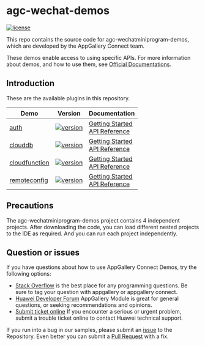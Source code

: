 # agc-wechat-demos
[![license](https://img.shields.io/badge/license-Apache--2.0-green)](./LICENCE)

This repo contains the source code for agc-wechatminiprogram-demos, which are developed by the AppGallery Connect team.

These demos enable access to using specific APIs. For more information
about demos, and how to use them, see
[Official Documentations](https://developer.huawei.com/consumer/en/doc/development/AppGallery-connect-Guides/agc-get-started-harmonyos-0000001184684961).


## Introduction
These are the available plugins in this repository.

| Demo | Version | Documentation |
|--------|-----|-----|
| [auth](./auth) | [![version](https://img.shields.io/badge/Release-1.4.1-yellow)](./auth) | [Getting Started](https://developer.huawei.com/consumer/cn/doc/development/AppGallery-connect-Guides/agc-auth-introduction-0000001053732605) <br/> [API Reference](https://developer.huawei.com/consumer/cn/doc/development/AppGallery-connect-References/agc-auth-service-webapi-overview-0000001054343230) |
| [clouddb](./clouddb) | [![version](https://img.shields.io/badge/Release-1.3.3-yellow)](./clouddb) | [Getting Started](https://developer.huawei.com/consumer/cn/doc/development/AppGallery-connect-Guides/agc-clouddb-introduction-0000001054212760) <br/> [API Reference](https://developer.huawei.com/consumer/cn/doc/development/AppGallery-connect-References/clouddb-miniprogram-overview-0000001199274806) |
| [cloudfunction](./cloudfunction) | [![version](https://img.shields.io/badge/Release-1.3.1-yellow)](./cloudfunction) | [Getting Started](https://developer.huawei.com/consumer/cn/doc/development/AppGallery-connect-Guides/agc-cloudfunction-introduction-0000001059279544) <br/> [API Reference](https://developer.huawei.com/consumer/cn/doc/development/AppGallery-connect-References/overview-web-0000001059879805) |
| [remoteconfig](./remoteconfig) | [![version](https://img.shields.io/badge/Release-1.4.1-yellow)](./remoteconfig) | [Getting Started](https://developer.huawei.com/consumer/cn/doc/development/AppGallery-connect-Guides/agc-remoteconfig-introduction-0000001055149778) <br/> [API Reference](https://developer.huawei.com/consumer/cn/doc/development/AppGallery-connect-References/web-remoteconfig-overview-0000001057829368) |

## Precautions
The agc-wechatminiprogram-demos project contains 4 independent projects. After downloading the code, you can load different nested projects to the IDE as required. And you can run each project independently.

## Question or issues
If you have questions about how to use AppGallery Connect Demos, try the following options:  
* [Stack Overflow](https://stackoverflow.com/questions/tagged/appgallery) is the best place for any programming questions. Be sure to tag your question with appgallery or appgallery connect.  
* [Huawei Developer Forum](https://forums.developer.huawei.com/forumPortal/en/home?fid=0101188387844930001) AppGallery Module is great for general questions, or seeking recommendations and opinions.
* [Submit ticket online](https://developer.huawei.com/consumer/en/support/feedback/#/) If you encounter a serious or urgent problem, submit a trouble ticket online to contact Huawei technical support.

If you run into a bug in our samples, please submit an [issue](https://github.com/AppGalleryConnect/agc-android-demos/issues) to the Repository. Even better you can submit a [Pull Request](https://github.com/AppGalleryConnect/agc-android-demos/pulls) with a fix.


